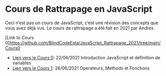 # Cours de Rattrapage en JavaScript 
Ceci n’est pas un cours de JavaScript, c’est une révision des concepts que vous avez déjà vus. 
Le cours de rattrapage a été fait en 2021 par Andres.

[Link to Cours 0]https://github.com/BlindCodeEqla/JavaScript_Rattrapage_2021/tree/main/Cours0

- [Lien vers le Cours 0](/Cours0): 22/06/2021 Introduction JavaScript et définition de variables
- [Lien vers le Cours 1](/Cours1): 26/06/2021 Operateurs, Methods et Fonctions
